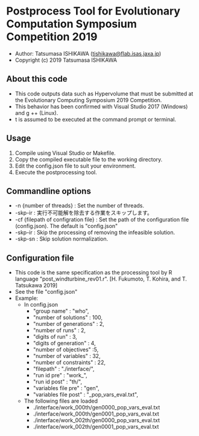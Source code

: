 # Postprocess Tool for Evolutionary Computation Symposium Competition 2019
- Author: Tatsumasa ISHIKAWA (tishikawa@flab.isas.jaxa.jp)
- Copyright (c) 2019 Tatsumasa ISHIKAWA

## About this code
- This code outputs data such as Hypervolume that must be submitted at the Evolutionary Computing Symposium 2019 Competition.
- This behavior has been confirmed with Visual Studio 2017 (Windows) and g ++ (Linux).
- t is assumed to be executed at the command prompt or terminal.

## Usage
1. Compile using Visual Studio or Makefile.
2. Copy the compiled executable file to the working directory.
3. Edit the config.json file to suit your environment.
4. Execute the postprocessing tool.

## Commandline options
- -n {number of threads} : Set the number of threads.
- -skp-ir : 実行不可能解を除去する作業をスキップします。
- -cf {filepath of configration file} : Set the path of the configuration file (config.json). The default is "config.json"
- -skp-ir : Skip the processing of removing the infeasible solution.
- -skp-sn : Skip solution normalization.

## Configuration file
- This code is the same specification as the processing tool by R language "post_windturbine_rev01.r". [H. Fukumoto, T. Kohira, and T. Tatsukawa 2019]
- See the file "config.json"
- Example:
    - In config.json
	    - "group name" : "who",
        - "number of solutions" : 100,
        - "number of generations" : 2,
        - "number of runs" : 2,
        - "digits of run" : 3,
	    - "digits of generation" : 4,
	    - "number of objectives" :5,
	    - "number of variables" : 32,
	    - "number of constraints" : 22,
	    - "filepath" : "./interface/",
	    - "run id pre" : "work_",
	    - "run id post" : "th/",
        - "variables file pre" : "gen",
        - "variables file post" : "_pop_vars_eval.txt",
	- The following files are loaded
	    - ./interface/work_000th/gen0000_pop_vars_eval.txt
	    - ./interface/work_000th/gen0001_pop_vars_eval.txt
	    - ./interface/work_002th/gen0000_pop_vars_eval.txt
	    - ./interface/work_002th/gen0001_pop_vars_eval.txt